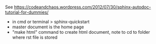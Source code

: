 See https://codeandchaos.wordpress.com/2012/07/30/sphinx-autodoc-tutorial-for-dummies/

  * in cmd or terminal > sphinx-quickstart
  * master document is the home page
  * "make html" command to create html document, note to cd to folder where rst file is stored
